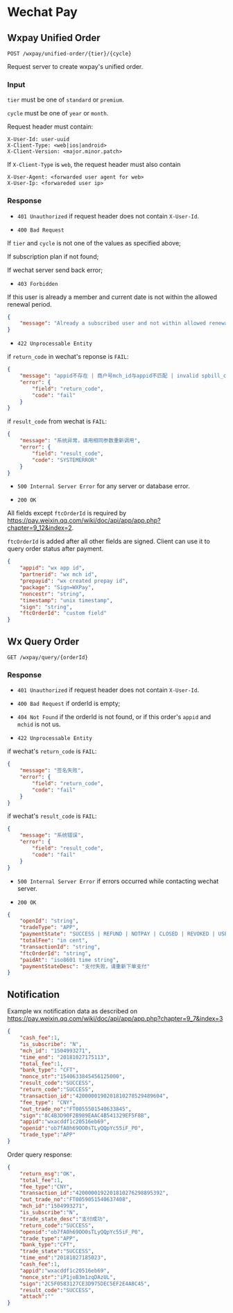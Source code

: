 # Wechat Pay

## Wxpay Unified Order

    POST /wxpay/unified-order/{tier}/{cycle}

Request server to create wxpay's unified order.

### Input

`tier` must be one of `standard` or `premium`.

`cycle` must be one of `year` or `month`.

Request header must contain:
```
X-User-Id: user-uuid
X-Client-Type: <web|ios|android>
X-Client-Version: <major.minor.patch>
```

If `X-Client-Type` is `web`, the request header must also contain
```
X-User-Agent: <forwarded user agent for web> 
X-User-Ip: <forwareded user ip>
```

### Response

* `401 Unauthorized` if request header does not contain `X-User-Id`.

* `400 Bad Request`

If `tier` and `cycle` is not one of the values as specified above;

If subscription plan if not found;

If wechat server send back error;

* `403 Forbidden`

If this user is already a member and current date is not within the allowed renewal period.

```json
{
    "message": "Already a subscribed user and not within allowed renewal period.",
}
```
* `422 Unprocessable Entity`

if `return_code` in wechat's reponse is `FAIL`:
```json
{
    "message": "appid不存在 | 商户号mch_id与appid不匹配 | invalid spbill_create_ip | spbill_create_ip参数长度有误",
    "error": {
        "field": "return_code",
        "code": "fail"
    }
}
```

if `result_code` from wechat is `FAIL`:
```json
{
    "message": "系统异常，请用相同参数重新调用",
    "error": {
        "field": "result_code",
        "code": "SYSTEMERROR"
    }
}
```

* `500 Internal Server Error` for any server or database error.

* `200 OK`

All fields except `ftcOrderId` is required by https://pay.weixin.qq.com/wiki/doc/api/app/app.php?chapter=9_12&index=2.

`ftcOrderId` is added after all other fields are signed. Client can use it to query order status after payment.

```json
{
    "appid": "wx app id",
    "partnerid": "wx mch id",
    "prepayid": "wx created prepay id",
    "package": "Sign=WXPay",
    "noncestr": "string",
    "timestamp": "unix timestamp",
    "sign": "string",
    "ftcOrderId": "custom field"
}
```

## Wx Query Order

    GET /wxpay/query/{orderId}

### Response

* `401 Unauthorized` if request header does not contain `X-User-Id`.

* `400 Bad Request` if orderId is empty;

* `404 Not Found` if the orderId is not found, or if this order's `appid` and `mchid` is not us.

* `422 Unprocessable Entity`

if wechat's `return_code` is `FAIL`:
```json
{
    "message": "签名失败",
    "error": {
        "field": "return_code",
        "code": "fail"
    }
}
```

if wechat's `result_code` is `FAIL`:
```json
{
    "message": "系统错误",
    "error": {
        "field": "result_code",
        "code": "fail"
    }
}
```

* `500 Internal Server Error` if errors occurred while contacting wechat server.

* `200 OK`
```json
{
    "openId": "string",
    "tradeType": "APP",
    "paymentState": "SUCCESS | REFUND | NOTPAY | CLOSED | REVOKED | USERPAYING | PAYERROR",
    "totalFee": "in cent",
    "transactionId": "string",
    "ftcOrderId": "string",
    "paidAt": "iso8601 time string",
    "paymentStateDesc": "支付失败，请重新下单支付"
}
```

## Notification

Example wx notification data as described on https://pay.weixin.qq.com/wiki/doc/api/app/app.php?chapter=9_7&index=3

```json
{
    "cash_fee":1,
    "is_subscribe": "N",
    "mch_id": "1504993271",
    "time_end": "20181027175113",
    "total_fee":1,
    "bank_type": "CFT",
    "nonce_str":"1540633845456125000", 
    "result_code":"SUCCESS",
    "return_code":"SUCCESS",
    "transaction_id":"4200000190201810278529489604",
    "fee_type": "CNY",
    "out_trade_no":"FT0055501540633845",
    "sign":"8C4B3D90F2B989EAAC4B541329EF5F8B",
    "appid":"wxacddf1c20516eb69",
    "openid":"ob7fA0h69OO0sTLyQQpYc55iF_P0",
    "trade_type":"APP"
}
```

Order query response:
```json
{
    "return_msg":"OK",
    "total_fee":1,
    "fee_type":"CNY", 
    "transaction_id":"4200000192201810276298895392",
    "out_trade_no":"FT0059051540637408",
    "mch_id":"1504993271",
    "is_subscribe":"N",
    "trade_state_desc":"支付成功",
    "return_code":"SUCCESS",
    "openid":"ob7fA0h69OO0sTLyQQpYc55iF_P0",
    "trade_type":"APP",
    "bank_type":"CFT",
    "trade_state":"SUCCESS",
    "time_end":"20181027185023",
    "cash_fee":1,
    "appid":"wxacddf1c20516eb69",
    "nonce_str":"iP1joB3m1zqDAzUL",
    "sign":"2C5F0583127CE3D975DEC5EF2E4A8C45",
    "result_code":"SUCCESS",
    "attach":""
}
```